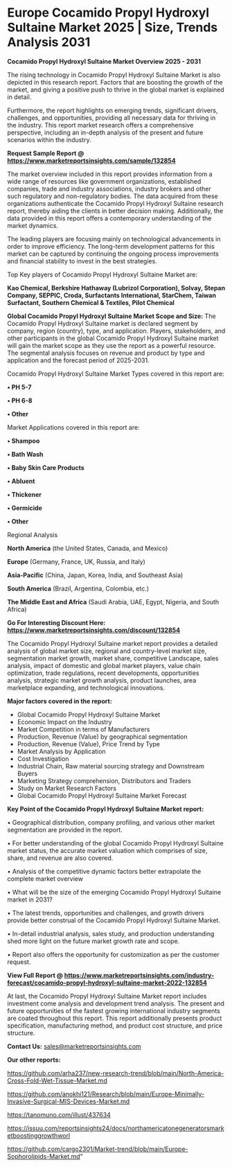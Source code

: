  # Europe Cocamido Propyl Hydroxyl Sultaine Market 2025 | Size, Trends Analysis 2031

<Strong> Cocamido Propyl Hydroxyl Sultaine Market Overview 2025 - 2031</strong>

The rising technology in Cocamido Propyl Hydroxyl Sultaine Market is also depicted in this research report. Factors that are boosting the growth of the market, and giving a positive push to thrive in the global market is explained in detail.

Furthermore, the report highlights on emerging trends, significant drivers, challenges, and opportunities, providing all necessary data for thriving in the industry. This report market research offers a comprehensive perspective, including an in-depth analysis of the present and future scenarios within the industry.

<strong>Request Sample Report @ <a href=https://www.marketreportsinsights.com/sample/132854>https://www.marketreportsinsights.com/sample/132854</a></strong>

The market overview included in this report provides information from a wide range of resources like government organizations, established companies, trade and industry associations, industry brokers and other such regulatory and non-regulatory bodies. The data acquired from these organizations authenticate the Cocamido Propyl Hydroxyl Sultaine research report, thereby aiding the clients in better decision making. Additionally, the data provided in this report offers a contemporary understanding of the market dynamics.

The leading players are focusing mainly on technological advancements in order to improve efficiency. The long-term development patterns for this market can be captured by continuing the ongoing process improvements and financial stability to invest in the best strategies.

Top Key players of Cocamido Propyl Hydroxyl Sultaine Market are:

<strong>Kao Chemical, Berkshire Hathaway (Lubrizol Corporation), Solvay, Stepan Company, SEPPIC, Croda, Surfactants International, StarChem, Taiwan Surfactant, Southern Chemical & Textiles, Pilot Chemical</strong>

<strong><b>Global Cocamido Propyl Hydroxyl Sultaine Market Scope and Size:</b></strong>
The Cocamido Propyl Hydroxyl Sultaine market is declared segment by company, region (country), type, and application. Players, stakeholders, and other participants in the global Cocamido Propyl Hydroxyl Sultaine market will gain the market scope as they use the report as a powerful resource. The segmental analysis focuses on revenue and product by type and application and the forecast period of 2025-2031.

Cocamido Propyl Hydroxyl Sultaine Market Types covered in this report are:

<strong>• PH 5-7

• PH 6-8

• Other</strong>

Market Applications covered in this report are:

<strong>• Shampoo

• Bath Wash

• Baby Skin Care Products

• Abluent

• Thickener

• Germicide

• Other</strong> 

Regional Analysis

<strong>North America</strong> (the United States, Canada, and Mexico)

<strong>Europe</strong> (Germany, France, UK, Russia, and Italy)

<strong>Asia-Pacific</strong> (China, Japan, Korea, India, and Southeast Asia)

<strong>South America</strong> (Brazil, Argentina, Colombia, etc.)

<strong>The Middle East and Africa</strong> (Saudi Arabia, UAE, Egypt, Nigeria, and South Africa)

<strong>Go For Interesting Discount Here: <a href=https://www.marketreportsinsights.com/discount/132854>https://www.marketreportsinsights.com/discount/132854</a></strong>

The Cocamido Propyl Hydroxyl Sultaine market report provides a detailed analysis of global market size, regional and country-level market size, segmentation market growth, market share, competitive Landscape, sales analysis, impact of domestic and global market players, value chain optimization, trade regulations, recent developments, opportunities analysis, strategic market growth analysis, product launches, area marketplace expanding, and technological innovations.

<strong><b>Major factors covered in the report:</b></strong>
<ul>
  <li>Global Cocamido Propyl Hydroxyl Sultaine Market </li>
  <li>Economic Impact on the Industry</li>
  <li>Market Competition in terms of Manufacturers</li>
  <li>Production, Revenue (Value) by geographical segmentation</li>
  <li>Production, Revenue (Value), Price Trend by Type</li>
  <li>Market Analysis by Application</li>
  <li>Cost Investigation</li>
  <li>Industrial Chain, Raw material sourcing strategy and Downstream Buyers</li>
  <li>Marketing Strategy comprehension, Distributors and Traders</li>
  <li>Study on Market Research Factors</li>
  <li>Global Cocamido Propyl Hydroxyl Sultaine Market Forecast</li>
</ul>

<strong><b>Key Point of the Cocamido Propyl Hydroxyl Sultaine Market report:</b></strong>

• Geographical distribution, company profiling, and various other market segmentation are provided in the report.

• For better understanding of the global Cocamido Propyl Hydroxyl Sultaine market status, the accurate market valuation which comprises of size, share, and revenue are also covered.

• Analysis of the competitive dynamic factors better extrapolate the complete market overview

• What will be the size of the emerging Cocamido Propyl Hydroxyl Sultaine market in 2031?

• The latest trends, opportunities and challenges, and growth drivers provide better construal of the Cocamido Propyl Hydroxyl Sultaine Market.

• In-detail industrial analysis, sales study, and production understanding shed more light on the future market growth rate and scope.

• Report also offers the opportunity for customization as per the customer request.

<strong><b>View Full Report @ <a href=https://www.marketreportsinsights.com/industry-forecast/cocamido-propyl-hydroxyl-sultaine-market-2022-132854>https://www.marketreportsinsights.com/industry-forecast/cocamido-propyl-hydroxyl-sultaine-market-2022-132854</a></b></strong>


At last, the Cocamido Propyl Hydroxyl Sultaine Market report includes investment come analysis and development trend analysis. The present and future opportunities of the fastest growing international industry segments are coated throughout this report. This report additionally presents product specification, manufacturing method, and product cost structure, and price structure.

<strong>Contact Us:</strong>
sales@marketreportsinsights.com

<strong>Our other reports:</strong>

<a href=https://github.com/arha237/new-research-trend/blob/main/North-America-Cross-Fold-Wet-Tissue-Market.md>https://github.com/arha237/new-research-trend/blob/main/North-America-Cross-Fold-Wet-Tissue-Market.md</a>

<a href=https://github.com/anokhi121/Research/blob/main/Europe-Minimally-Invasive-Surgical-MIS-Devices-Market.md>https://github.com/anokhi121/Research/blob/main/Europe-Minimally-Invasive-Surgical-MIS-Devices-Market.md</a>

<a href=https://tanomuno.com/illust/437634>https://tanomuno.com/illust/437634</a>

<a href=https://issuu.com/reportsinsights24/docs/northamericatonegeneratorsmarketboostinggrowthworl>https://issuu.com/reportsinsights24/docs/northamericatonegeneratorsmarketboostinggrowthworl</a>

<a href=https://github.com/cargo2301/Market-trend/blob/main/Europe-Sophorolipids-Market.md>https://github.com/cargo2301/Market-trend/blob/main/Europe-Sophorolipids-Market.md</a>"
